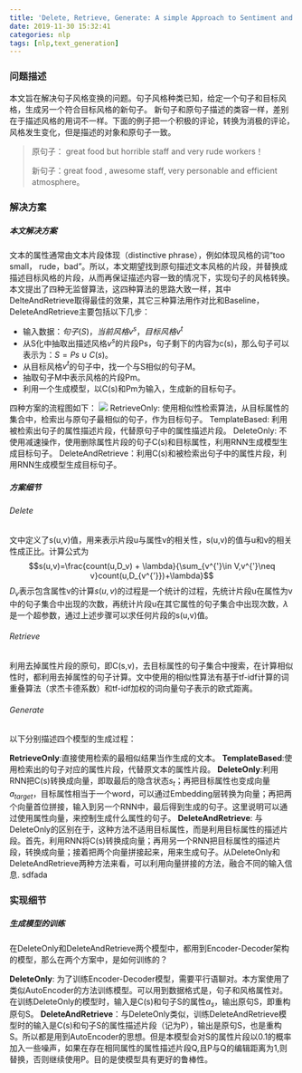 ```yaml
---
title: 'Delete, Retrieve, Generate: A simple Approach to Sentiment and Style Transfer -- percy liang'
date: 2019-11-30 15:32:41
categories: nlp
tags: [nlp,text_generation]
---
```


### 问题描述
本文旨在解决句子风格变换的问题。句子风格种类已知，给定一个句子和目标风格，生成另一个符合目标风格的新句子。
新句子和原句子描述的类容一样，差别在于描述风格的用词不一样。下面的例子把一个积极的评论，转换为消极的评论，风格发生变化，但是描述的对象和原句子一致。
>原句子： great food but horrible staff and very rude workers！
>
>新句子：great food , awesome staff, very personable and efficient atmosphere。
<!-- more -->

### 解决方案
##### 本文解决方案
文本的属性通常由文本片段体现（distinctive phrase），例如体现风格的词“too small， rude，bad”。所以，本文期望找到原句描述文本风格的片段，并替换成
描述目标风格的片段，从而再保证描述内容一致的情况下，实现句子的风格转换。本文提出了四种无监督算法，这四种算法的思路大致一样，其中DelteAndRetrieve取得最佳的效果，其它三种算法用作对比和Baseline，DeleteAndRetrieve主要包括以下几步：
- 输入数据：$句子(S)，当前风格v^{s}，目标风格v^{t}$
- 从S化中抽取出描述风格$v^{s}$的片段Ps，句子剩下的内容为c(s)，那么句子可以表示为：$S=Ps \cup C(s)$。
- 从目标风格$v^{t}$的句子中，找一个与S相似的句子M。
- 抽取句子M中表示风格的片段Pm。
- 利用一个生成模型，以C(s)和Pm为输入，生成新的目标句子。

四种方案的流程图如下：
![](process.jpg)
RetrieveOnly: 使用相似性检索算法，从目标属性的集合中，检索出与原句子最相似的句子，作为目标句子。
TemplateBased: 利用被检索出句子的属性描述片段，代替原句子中的属性描述片段。
DeleteOnly: 不使用减速操作，使用删除属性片段的句子C(s)和目标属性，利用RNN生成模型生成目标句子。
DeleteAndRetrieve：利用C(s)和被检索出句子中的属性片段，利用RNN生成模型生成目标句子。

##### 方案细节
###### Delete
文中定义了s(u,v)值，用来表示片段u与属性v的相关性，s(u,v)的值与u和v的相关性成正比。计算公式为$$s(u,v)=\frac{count(u,D_v) + \lambda}{\sum_{v^{'}\in V,v^{'}\neq v}count(u,D_{v^{'}})+\lambda}$$
$D_v$表示包含属性v的计算$s(u,v)$的过程是一个统计的过程，先统计片段u在属性为v中的句子集合中出现的次数，再统计片段u在其它属性的句子集合中出现次数，$\lambda$是一个超参数，通过上述步骤可以求任何片段的s(u,v)值。
###### Retrieve
利用去掉属性片段的原句，即C(s,v)，去目标属性的句子集合中搜索，在计算相似性时，都利用去掉属性的句子计算。文中使用的相似性算法有基于tf-idf计算的词重叠算法（求杰卡德系数）和tf-idf加权的词向量句子表示的欧式距离。

###### Generate
以下分别描述四个模型的生成过程：

**RetrieveOnly**:直接使用检索的最相似结果当作生成的文本。
**TemplateBased**:使用检索出的句子对应的属性片段，代替原文本的属性片段。
**DeleteOnly**:利用RNN把C(s)转换成向量，即取最后的隐含状态$s_t$；再把目标属性也变成向量$a_{target}$，目标属性相当于一个word，可以通过Embedding层转换为向量；再把两个向量首位拼接，输入到另一个RNN中，最后得到生成的句子。这里说明可以通过使用属性向量，来控制生成什么属性的句子。
**DeleteAndRetrieve**: 与DeleteOnly的区别在于，这种方法不适用目标属性，而是利用目标属性的描述片段。首先，利用RNN将C(s)转换成向量；再用另一个RNN把目标属性的描述片段，转换成向量；接着把两个向量拼接起来，用来生成句子。从DeleteOnly和DeleteAndRetrieve两种方法来看，可以利用向量拼接的方法，融合不同的输入信息.
sdfada
### 实现细节
##### 生成模型的训练
在DeleteOnly和DeleteAndRetrieve两个模型中，都用到Encoder-Decoder架构的模型，那么在两个方案中，是如何训练的？

**DeleteOnly**: 为了训练Encoder-Decoder模型，需要平行语聊对。本方案使用了类似AutoEncoder的方法训练模型。可以用到数据格式是，句子和风格属性对。在训练DeleteOnly的模型时，输入是C(s)和句子S的属性$a_{s}$，输出原句S，即重构原句S。
**DeleteAndRetrieve**：与DeleteOnly类似，训练DeleteAndRetrieve模型时的输入是C(s)和句子S的属性描述片段（记为P），输出是原句S，也是重构S。所以都是用到AutoEncoder的思想。但是本模型会对S的属性片段以0.1的概率加入一些噪声，如果在存在相同属性的属性描述片段Q,且P与Q的编辑距离为1,则替换，否则继续使用P。目的是使模型具有更好的鲁棒性。
